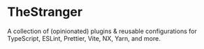 # TheStranger

A collection of (opinionated) plugins & reusable configurations for TypeScript, ESLint, Prettier, Vite, NX, Yarn, and more.
